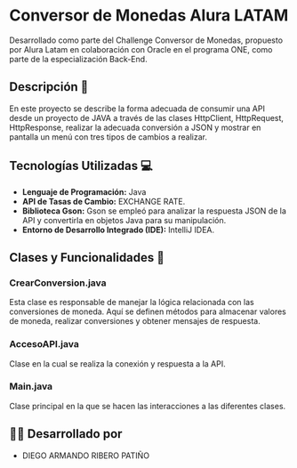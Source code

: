 # Conversor de Monedas Alura LATAM

Desarrollado como parte del Challenge Conversor de Monedas, propuesto por Alura Latam en colaboración con Oracle en el programa ONE, como parte de la especialización Back-End.

## Descripción 📝

En este proyecto se describe la forma adecuada de consumir una API desde un proyecto de JAVA a través de las clases HttpClient, HttpRequest, HttpResponse, realizar la adecuada conversión a JSON y mostrar en pantalla un menú con tres tipos de cambios a realizar.

## Tecnologías Utilizadas 💻

- **Lenguaje de Programación:** Java
- **API de Tasas de Cambio:** EXCHANGE RATE.
- **Biblioteca Gson:** Gson se empleó para analizar la respuesta JSON de la API y convertirla en objetos Java para su manipulación.
- **Entorno de Desarrollo Integrado (IDE):** IntelliJ IDEA.

## Clases y Funcionalidades 🧩

### CrearConversion.java

Esta clase es responsable de manejar la lógica relacionada con las conversiones de moneda. Aquí se definen métodos para almacenar valores de moneda, realizar conversiones y obtener mensajes de respuesta.

### AccesoAPI.java

Clase en la cual se realiza la conexión y respuesta a la API.

### Main.java

Clase principal en la que se hacen las interacciones a las diferentes clases.

## 👨‍💻 Desarrollado por
- DIEGO ARMANDO RIBERO PATIÑO
